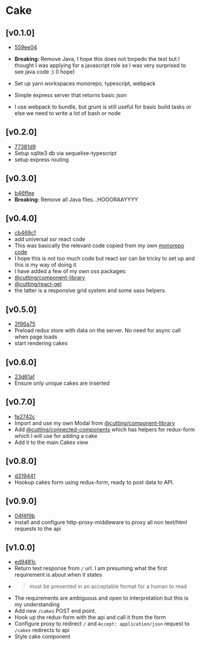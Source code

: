 # Cake

## [v0.1.0]
- [559ee04](https://github.com/dagda1/cake-manager/commit/1a0d7a0aba69cbb7ee2ea3dccab57b34f2568ba5)

- **Breaking:** Remove Java, I hope this does not torpedo the test but I thought I was applying for a javascript role so I was very surprised to see java code :) (I hope)
- Set up yarn workspaces monorepo, typescript, webpack
- Simple express server that returns basic json
- I use webpack to bundle, but grunt is still useful for basic build tasks or else we need to write a lot of bash or node

## [v0.2.0]
- [77381d9](https://github.com/dagda1/cake-manager/commit/77381d9cd7c5764871569b37f30358e8c6db713b)
- Setup sqlite3 db via sequelise-typescript
- setup express routing

## [v0.3.0]
- [b46ffee](https://github.com/dagda1/cake-manager/commit/b46ffee8e4eedd5136728a11bb871c6c484d27bf)
- **Breaking:** Remove all Java files...HOOORAAYYYY

## [v0.4.0]
- [cb469c1](https://github.com/dagda1/cake-manager/commit/cb469c159bcb58205da799159fc5b4ea32ee2d71)
- add universal ssr react code
- This was basically the relevant code copied from my own [monorepo code](https://github.com/dagda1/cuttingedge)
- I hope this is not too much code but react ssr can be tricky to set up and this is my way of doing it
- I have added a few of my own oss packages:
- [@cutting/component-library](https://github.com/dagda1/cuttingedge/tree/master/packages/component-library)
- [@cutting/react-gel](https://github.com/dagda1/cuttingedge/tree/master/packages/react-gel)
- the latter is a responsive grid system and some sass helpers.

## [v0.5.0]
- [2f96a75](https://github.com/dagda1/cake-manager/commit/2f96a7575f7a4f13ff6be7f90028eb2997d7ce78)
- Preload redux store with data on the server.  No need for async call when page loads
- start rendering cakes

## [v0.6.0]
- [23d61af](https://github.com/dagda1/cake-manager/commit/23d61af39c8646a3e2eeaaa8456e3b9cba3af550)
- Ensure only unique cakes are inserted

## [v0.7.0]
- [fe2742c](https://github.com/dagda1/cake-manager/commit/fe2742c7cb1c5e834ff59baaf2ee729691636836****)
- Import and use my own Modal from [@cutting/component-library](https://github.com/dagda1/cuttingedge/blob/master/packages/component-library/src/components/molecules/modal/index.tsx)
- Add [@cutting/connected-components](https://github.com/dagda1/cuttingedge/tree/master/packages/connected-components) which has helpers for redux-form which I will use for adding a cake
- Add it to the main Cakes view

## [v0.8.0]
- [d319441](https://github.com/dagda1/cake-manager/commit/d3194411e6985513f6f0ef30cf118946bfe13637)
- Hookup cakes form using redux-form, ready to post data to API.
## [v0.9.0]
- [04f4f9b](https://github.com/dagda1/cake-manager/commit/04f4f9bb2cba84a6b3e1f7a94aed0d340f039c11)
- install and configure http-proxy-middleware to proxy all non text/html requests to the api

## [v1.0.0]
- [ed9481c](https://github.com/dagda1/cake-manager/commit/ed9481c39e34dcffbc3083ed871d7a74d8fae2c0)
-  Return text response from `/` url.  I am presuming what the first requirement is about when it states 
-  > must be presented in an acceptable format for a human to read
-  The requirements are ambiguous and open to interpretation but this is my understanding
-  Add new `/cakes` POST end point.
-  Hook up the redux-form with the api and call it from the form
-  Configure proxy to redirect `/` and `Accept: application/json` request to `/cakes` redirects to api
-  Style cake component